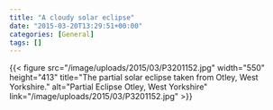 ```yaml
---
title: "A cloudy solar eclipse"
date: "2015-03-20T13:29:51+00:00"
categories: [General]
tags: []
---
```


{{< figure src="/image/uploads/2015/03/P3201152.jpg" width="550" height="413" title="The partial solar eclipse taken from Otley, West Yorkshire." alt="Partial Eclipse Otley, West Yorkshire" link="/image/uploads/2015/03/P3201152.jpg" >}}
